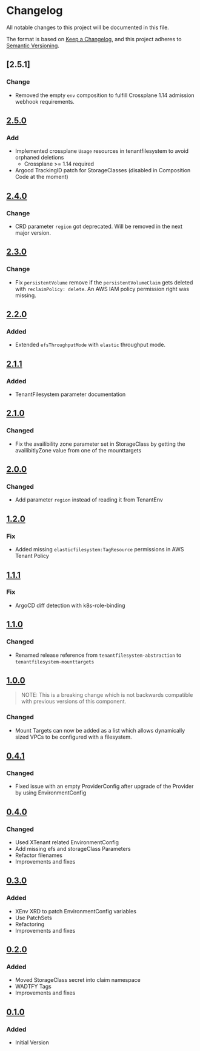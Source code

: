 # Changelog

All notable changes to this project will be documented in this file.

The format is based on [Keep a Changelog](https://keepachangelog.com/en/1.0.0/),
and this project adheres to [Semantic Versioning](https://semver.org/spec/v2.0.0.html).

## [2.5.1]

### Change

* Removed the empty `env` composition to fulfill Crossplane 1.14 admission webhook requirements.

## [2.5.0]

### Add

* Implemented crossplane `Usage` resources in tenantfilesystem to avoid orphaned deletions
  * Crossplane >= 1.14 required
* Argocd TrackingID patch for StorageClasses (disabled in Composition Code at the moment)

## [2.4.0]
### Change

* CRD parameter `region` got deprecated. Will be removed in the next major version.

## [2.3.0]
### Change

* Fix `persistentVolume` remove if the `persistentVolumeClaim` gets deleted with `reclaimPolicy: delete`.
An AWS IAM policy permission right was missing.

## [2.2.0]
### Added

* Extended `efsThroughputMode` with `elastic` throughput mode.

## [2.1.1]
### Added

* TenantFilesystem parameter documentation

## [2.1.0]
### Changed

* Fix the availibility zone parameter set in StorageClass by getting the availibitlyZone value from one of the mounttargets 

## [2.0.0]
### Changed

* Add parameter `region` instead of reading it from TenantEnv

## [1.2.0]
### Fix

* Added missing `elasticfilesystem:TagResource` permissions in AWS Tenant Policy 

## [1.1.1]

### Fix

* ArgoCD diff detection with k8s-role-binding

## [1.1.0]

### Changed

* Renamed release reference from `tenantfilesystem-abstraction` to `tenantfilesystem-mounttargets`

## [1.0.0]

> NOTE: This is a breaking change which is not backwards compatible with previous versions of this component.

### Changed

* Mount Targets can now be added as a list which allows dynamically sized VPCs to be configured with a filesystem.

## [0.4.1]

### Changed

* Fixed issue with an empty ProviderConfig after upgrade of the Provider by using EnvironmentConfig 

## [0.4.0]

### Changed

* Used XTenant related EnvironmentConfig
* Add missing efs and storageClass Parameters
* Refactor filenames
* Improvements and fixes

## [0.3.0]

### Added

* XEnv XRD to patch EnvironmentConfig variables
* Use PatchSets
* Refactoring
* Improvements and fixes

## [0.2.0]

### Added

* Moved StorageClass secret into claim namespace
* WADTFY Tags
* Improvements and fixes

## [0.1.0]

### Added

* Initial Version

[2.5.0]: https://github.com/DVPE-cloud/wadtfy-custom-components/tree/tenant-filesystem-2.5.0-v1beta1/charts/v1beta1/tenantfilesystem
[2.4.0]: https://github.com/DVPE-cloud/wadtfy-custom-components/tree/tenant-filesystem-2.4.0-v1beta1/charts/v1beta1/tenantfilesystem
[2.3.0]: https://github.com/DVPE-cloud/wadtfy-custom-components/tree/tenant-filesystem-2.3.0-v1beta1/charts/v1beta1/tenantfilesystem
[2.2.0]: https://github.com/DVPE-cloud/wadtfy-custom-components/tree/tenant-filesystem-2.2.0-v1beta1/charts/v1beta1/tenantfilesystem
[2.1.1]: https://github.com/DVPE-cloud/wadtfy-custom-components/tree/tenant-filesystem-2.1.1-v1beta1/charts/v1beta1/tenantfilesystem
[2.1.0]: https://github.com/DVPE-cloud/wadtfy-custom-components/tree/tenant-filesystem-2.1.0-v1beta1/charts/v1beta1/tenantfilesystem
[2.0.0]: https://github.com/DVPE-cloud/wadtfy-custom-components/tree/tenant-filesystem-2.0.0-v1beta1/charts/v1beta1/tenantfilesystem
[1.2.0]: https://github.com/DVPE-cloud/wadtfy-custom-components/tree/tenant-filesystem-1.2.0-v1beta1/charts/v1beta1/tenantfilesystem
[1.1.1]: https://github.com/DVPE-cloud/wadtfy-custom-components/tree/tenant-filesystem-1.1.1-v1beta1/charts/v1beta1/tenantfilesystem
[1.1.0]: https://github.com/DVPE-cloud/wadtfy-custom-components/tree/tenant-filesystem-1.1.0-v1beta1/charts/v1beta1/tenantfilesystem
[1.0.0]: https://github.com/DVPE-cloud/wadtfy-custom-components/tree/tenant-filesystem-1.0.0-v1beta1/charts/v1beta1/tenantfilesystem
[0.4.1]: https://github.com/DVPE-cloud/wadtfy-custom-components/tree/tenant-filesystem-0.4.1-v1beta1/charts/v1beta1/tenantfilesystem
[0.4.0]: https://github.com/DVPE-cloud/wadtfy-custom-components/tree/tenant-filesystem-0.4.0-v1beta1/charts/v1beta1/tenantfilesystem
[0.3.0]: https://github.com/DVPE-cloud/wadtfy-custom-components/tree/tenantfilesystem-0.3.0/charts/tenantfilesystem
[0.2.0]: https://github.com/DVPE-cloud/wadtfy-custom-components/tree/tenantfilesystem-0.2.0/charts/tenantfilesystem
[0.1.0]: https://github.com/DVPE-cloud/wadtfy-custom-components/tree/charts/v1beta1/tenantfilesystem


